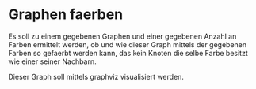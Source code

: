 # Graphen faerben 

Es soll zu einem gegebenen Graphen und einer gegebenen Anzahl an Farben ermittelt werden, ob und wie dieser Graph mittels der gegebenen Farben so gefaerbt werden kann, das kein Knoten die selbe Farbe besitzt wie einer seiner Nachbarn.

Dieser Graph soll mittels graphviz visualisiert werden.
